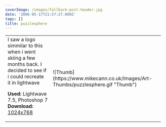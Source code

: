 ```yaml
---
coverImage: /images/fallback-post-header.jpg
date: '2006-05-17T21:57:27.000Z'
tags: []
title: puzzlesphere
---
```


<table width="100%" cellspacing="0" cellpadding="0" border="0">
<tr>
<td>I saw a logo simmilar to this when i went skiing a few months back. I decided to see if i could recreate it in lightwave

<span style="font-weight: bold">Used:</span> Lightwave 7.5, Photoshop 7
<span style="font-weight: bold">Download:</span> [1024x768](https://www.mikecann.co.uk/Images/Art-Full/puzzlesphere.jpg)</td>

<td>![Thumb](https://www.mikecann.co.uk/Images/Art-Thumbs/puzzlesphere.gif "Thumb")</td>
</tr>
</table>
